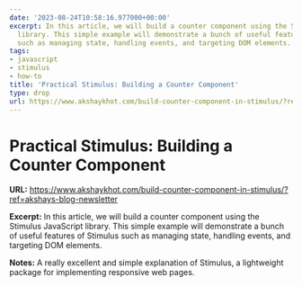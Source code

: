 ```yaml
---
date: '2023-08-24T10:58:16.977000+00:00'
excerpt: In this article, we will build a counter component using the Stimulus JavaScript
  library. This simple example will demonstrate a bunch of useful features of Stimulus
  such as managing state, handling events, and targeting DOM elements.
tags:
- javascript
- stimulus
- how-to
title: 'Practical Stimulus: Building a Counter Component'
type: drop
url: https://www.akshaykhot.com/build-counter-component-in-stimulus/?ref=akshays-blog-newsletter
---
```


# Practical Stimulus: Building a Counter Component

**URL:** https://www.akshaykhot.com/build-counter-component-in-stimulus/?ref=akshays-blog-newsletter

**Excerpt:** In this article, we will build a counter component using the Stimulus JavaScript library. This simple example will demonstrate a bunch of useful features of Stimulus such as managing state, handling events, and targeting DOM elements.

**Notes:**
A really excellent and simple explanation of Stimulus, a lightweight package for implementing responsive web pages.
